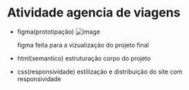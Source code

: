 # Atividade agencia de viagens 
* figma(prototipação)
  ![image](https://github.com/user-attachments/assets/2907af22-c89d-46ec-b5e4-aaa2d0d4d959)

  figma feita para a vizualização do projeto final
* html(semantico)
  estruturação corpo do projeto
* css(responsividade)
estilização e distribuição do site com responsividade
 

  
